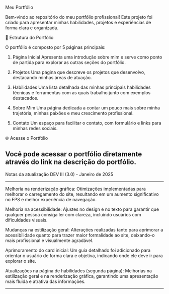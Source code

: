 
Meu Portfólio

Bem-vindo ao repositório do meu portfólio profissional! Este projeto foi criado para apresentar minhas habilidades, projetos e experiências de forma clara e organizada.

📄 Estrutura do Portfólio

O portfólio é composto por 5 páginas principais:

1. Página Inicial
Apresenta uma introdução sobre mim e serve como ponto de partida para explorar as outras seções do portfólio.


2. Projetos
Uma página que descreve os projetos que desenvolvo, destacando minhas áreas de atuação.


3. Habilidades
Uma lista detalhada das minhas principais habilidades técnicas e ferramentas com as quais trabalho junto com exemplos destacados.


4. Sobre Mim
Uma página dedicada a contar um pouco mais sobre minha trajetória, minhas paixões e meu crescimento profissional.


5. Contato
Um espaço para facilitar o contato, com formulário e links para minhas redes sociais.



🌐 Acesse o Portfólio

Você pode acessar o portfólio diretamente através do link na descrição do portfólio.
---

Notas da atualização DEV III (3.0) - Janeiro de 2025

___
Melhoria na renderização gráfica:
Otimizações implementadas para melhorar o carregamento do site, resultando em um aumento significativo no FPS e melhor experiência de navegação.

Melhoria na acessibilidade:
Ajustes no design e no texto para garantir que qualquer pessoa consiga ler com clareza, incluindo usuários com dificuldades visuais.

Mudanças na estilização geral:
Alterações realizadas tanto para aprimorar a acessibilidade quanto para trazer maior formalidade ao site, deixando-o mais profissional e visualmente agradável.

Aprimoramento do card inicial:
Um guia detalhado foi adicionado para orientar o usuário de forma clara e objetiva, indicando onde ele deve ir para explorar o site.

Atualizações na página de habilidades (segunda página):
Melhorias na estilização geral e na renderização gráfica, garantindo uma apresentação mais fluida e atrativa das informações.



---







